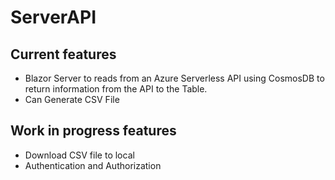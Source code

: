 # ServerAPI
## Current features
- Blazor Server to reads from an Azure Serverless API using CosmosDB to return information from the API to the Table. 
- Can Generate CSV File
## Work in progress features
- Download CSV file to local
- Authentication and Authorization

